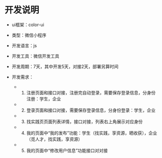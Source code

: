# 开发说明
* ui框架：color-ui
* 类型：微信小程序
* 开发语言：js
* 开发工具：微信开发工具
* 开发周期：7天，其中开发5天，对接2天，部署另算时间
* 开发需求：

  * 1. 注册页面和接口对接，注册完自动登录，需要保存登录信息，分身份注册：学生，企业
  * 2. 登录页面和接口对接，需要保存登录信息，分身份登录：学生，企业
  * 3. 找实践页页面列表详情，接口对接，列表右上角展示对应身份
  * 4. 我的页面中“我的发布”功能：学生（找实践，享资源，晒收获），企业（觅人才，找实践，享资源）
  * 5. 我的页面中“修改用户信息”功能接口对对接
